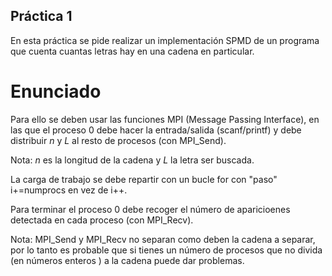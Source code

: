 ## Práctica 1 ##
En esta práctica se pide realizar un implementación SPMD de un programa que cuenta cuantas letras hay
en una cadena en particular.

# Enunciado #
Para ello se deben usar las funciones MPI (Message Passing Interface), en las que el proceso 0 debe 
hacer la entrada/salida (scanf/printf) y debe distribuir *n* y *L* al resto de procesos (con MPI_Send).

Nota: *n* es la longitud de la cadena y *L* la letra ser buscada.

La carga de trabajo se debe repartir con un bucle for con "paso" i+=numprocs en vez de i++.

Para terminar el proceso 0 debe recoger el número de aparicioenes detectada en cada proceso (con MPI_Recv).

Nota: MPI_Send y MPI_Recv no separan como deben la cadena a separar, por lo tanto es probable que si
tienes un número de procesos que no divida (en números enteros ) a la cadena puede dar problemas.
